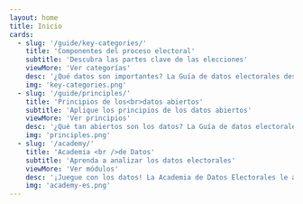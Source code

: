 ```yaml
---
layout: home
title: Inicio
cards:
  - slug: '/guide/key-categories/'
    title: 'Componentes del proceso electoral'
    subtitle: 'Descubra las partes clave de las elecciones'
    viewMore: 'Ver categorías'
    desc: '¿Qué datos son importantes? La Guía de datos electorales destaca los componentes clave del proceso electoral (por ejemplo: el registro de candidatos, el registro de votantes, y los resultados) y ofrece ejemplos de datos para cada uno.'
    img: 'key-categories.png'
  - slug: '/guide/principles/'
    title: 'Principios de los<br>datos abiertos'
    subtitle: 'Aplique los principios de los datos abiertos'
    viewMore: 'Ver principios'
    desc: '¿Qué tan abiertos son los datos? La Guía de datos electorales describe cuáles principios de los datos abiertos, tales como ser oportunos, granulares o primarios, accesibles y analizables, son los más importantes en las elecciones.'
    img: 'principles.png'
  - slug: '/academy/'
    title: 'Academia <br />de Datos'
    subtitle: 'Aprenda a analizar los datos electorales'
    viewMore: 'Ver módulos'
    desc: '¡Juegue con los datos! La Academia de Datos Electorales le ayudará a utilizar y analizar los datos que se encuentran disponibles. Los módulos, que se basan en proyectos, describen los pasos principales en el proceso de análisis de datos y muestran cómo resumir los datos.'
    img: 'academy-es.png'
---
```

